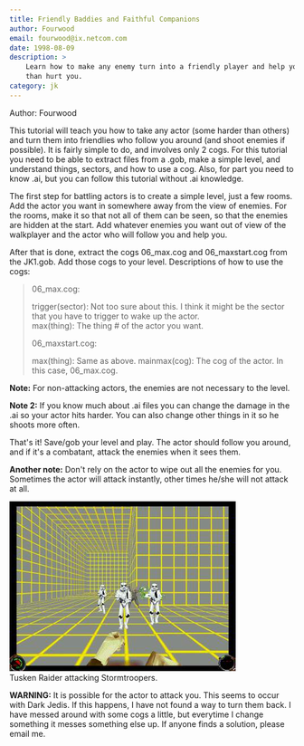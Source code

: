 ```yaml
---
title: Friendly Baddies and Faithful Companions
author: Fourwood
email: fourwood@ix.netcom.com
date: 1998-08-09
description: >
    Learn how to make any enemy turn into a friendly player and help you rather 
    than hurt you.
category: jk
---
```


Author: Fourwood

This tutorial will teach you how to take any actor (some harder than
others) and turn them into friendlies who follow you around (and shoot
enemies if possible). It is fairly simple to do, and involves only 2
cogs. For this tutorial you need to be able to extract files from a
.gob, make a simple level, and understand things, sectors, and how to
use a cog. Also, for part you need to know .ai, but you can follow this
tutorial without .ai knowledge.

The first step for battling actors is to create a simple level, just a
few rooms. Add the actor you want in somewhere away from the view of
enemies. For the rooms, make it so that not all of them can be seen, so
that the enemies are hidden at the start. Add whatever enemies you want
out of view of the walkplayer and the actor who will follow you and help
you.

After that is done, extract the cogs 06\_max.cog and 06\_maxstart.cog
from the JK1.gob. Add those cogs to your level. Descriptions of how to
use the cogs:

> <span class="tutorial-red">06\_max.cog:</span>
>
> trigger(sector): Not too sure about this.  I think it might be the
> sector that you have to trigger to wake up the actor.  
> max(thing): The thing \# of the actor you want.  
>   
> <span class="tutorial-red">06\_maxstart.cog:</span>
> 
> max(thing): Same as above.  mainmax(cog): The cog of the actor. In this case, 
> 06\_max.cog.

**Note:** For non-attacking actors, the
enemies are not necessary to the level.

**Note 2:** If you know much about .ai
files you can change the damage in the .ai so your actor hits harder.
You can also change other things in it so he shoots more often.

That's it\! Save/gob your level and play. The actor should follow you
around, and if it's a combatant, attack the enemies when it sees them.

**Another note:** Don't rely on the actor
to wipe out all the enemies for you. Sometimes the actor will attack
instantly, other times he/she will not attack at all.

![](Jshot010.jpg)  
Tusken Raider attacking Stormtroopers.

**WARNING:** It is possible for the actor
to attack you. This seems to occur with Dark Jedis. If this happens, I
have not found a way to turn them back. I have messed around with some
cogs a little, but everytime I change something it messes something else
up. If anyone finds a solution, please email me.
